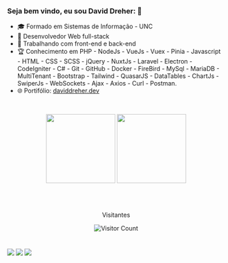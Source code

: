 ### Seja bem vindo, eu sou David Dreher: 👋

- 🎓 Formado em Sistemas de Informação - UNC
- 🧔 Desenvolvedor Web full-stack
- 👔 Trabalhando com front-end e back-end
- 🏆 Conhecimento em PHP - NodeJs - VueJs - Vuex - Pinia - Javascript - HTML - CSS - SCSS - jQuery - NuxtJs - Laravel - Electron - CodeIgniter - C# - Git - GitHub - Docker - FireBird - MySql - MariaDB - MultiTenant - Bootstrap - Tailwind - QuasarJS - DataTables - ChartJs - SwiperJs - WebSockets - Ajax - Axios - Curl - Postman.
- 🌐 Portifólio: <a target="_blank" href="https://daviddreher.dev">daviddreher.dev</a>

 <br>
 <p align="center"> 
<img src="https://github-readme-stats.vercel.app/api?username=DavidDreher98&show_icons=true&hide_border=false&theme=dark" height="160px"> <img src="https://github-readme-streak-stats.herokuapp.com/?user=DavidDreher98&theme=dark" height="160px">
</p>
<br>  
<br>
<p align="center">Visitantes</p>
<p align="center"> 
  <img src="https://profile-counter.glitch.me/DavidDreher98/count.svg" alt="Visitor Count" align="center" />
</p>
  
  #
  
<div> 
<a href="https://www.linkedin.com/in/david-dreher-281290225/" target="_blank"><img src="https://img.shields.io/badge/-Linkedin-%230a66c2?style=for-the-badge&logo=linkedin&logoColor=white" target="_blank"></a>
  <a href="https://instagram.com/daviddreher.dev" target="_blank"><img src="https://img.shields.io/badge/-Instagram-%23E4405F?style=for-the-badge&logo=instagram&logoColor=white" target="_blank"></a>
  <a href = "mailto:david.dreier@hotmail.com"><img src="https://img.shields.io/badge/-Gmail-%23333?style=for-the-badge&logo=gmail&logoColor=white" target="_blank"></a>
</div>
